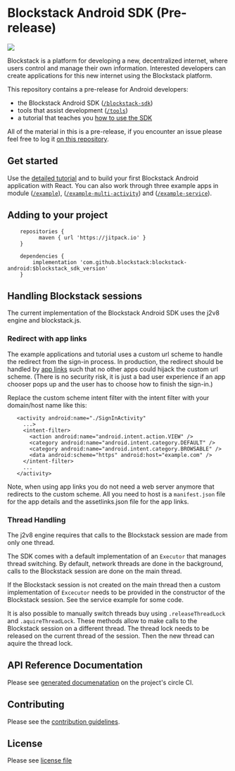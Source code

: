 # Blockstack Android SDK (Pre-release)

[![](https://jitpack.io/v/blockstack/blockstack-android.svg)](https://jitpack.io/#blockstack/blockstack-android)

Blockstack is a platform for developing a new, decentralized internet, where
users control and manage their own information. Interested developers can create
applications for this new internet using the Blockstack platform.

This repository contains a pre-release for Android developers:

- the Blockstack Android SDK ([`/blockstack-sdk`](blockstack-sdk/))
- tools that assist development ([`/tools`](tools/))
- a tutorial that teaches you [how to use the SDK](docs/tutorial.md)


All of the material in this is a pre-release, if you encounter an issue please
feel free to log it [on this
repository](https://github.com/blockstack/blockstack-android/issues).

## Get started

Use the [detailed tutorial](docs/tutorial.md) and to build your first Blockstack
Android application with React. You can also work through three example apps in
module ([`/example`](examples/)),
([`/example-multi-activity`](example-multi-activity/)) and ([`/example-service`](example-service/)).

## Adding to your project
```
    repositories {
          maven { url 'https://jitpack.io' }
    }

    dependencies {
        implementation 'com.github.blockstack:blockstack-android:$blockstack_sdk_version'
    }
```

## Handling Blockstack sessions
The current implementation of the Blockstack Android SDK uses the j2v8 engine and blockstack.js. 

### Redirect with app links
The example applications and tutorial uses a custom url scheme to handle the redirect from the sign-in process. In production, the redirect should be handled by [app links](https://developer.android.com/studio/write/app-link-indexing) such that no other apps could hijack the custom url scheme. (There is no security risk, it is just a bad user experience if an app chooser pops up and the user has to choose how to finish the sign-in.)

Replace the custom scheme intent filter with the intent filter with your domain/host name like this:
```
   <activity android:name="./SignInActivity"
     ...>
     <intent-filter>
       <action android:name="android.intent.action.VIEW" />
       <category android:name="android.intent.category.DEFAULT" />
       <category android:name="android.intent.category.BROWSABLE" />
       <data android:scheme="https" android:host="example.com" />
     </intent-filter>
     ...
   </activity>
```           
   
Note, when using app links you do not need a web server anymore that redirects to the custom scheme. 
All you need to host is a `manifest.json` file for the app details and the assetlinks.json file for the app links.

### Thread Handling
The j2v8 engine requires that calls to the Blockstack session are made from only one thread.

The SDK comes with a default implementation of an `Executor` that manages thread switching. 
By default, network threads are done in the background, calls to the Blockstack session are done
on the main thread.

If the Blockstack session is not created on the main thread then a custom implementation of `Excecutor`
needs to be provided in the constructor of the Blockstack session. See the service example for some code.   

It is also possible to manually switch threads buy using `.releaseThreadLock` and `.aquireThreadLock`.
These methods allow to make calls to the Blockstack session on a different thread. The thread lock
needs to be released on the current thread of the session. Then the new thread can aquire the thread lock.

## API Reference Documentation
Please see [generated documenatation](https://124-124568327-gh.circle-artifacts.com/0/javadoc/blockstack-sdk/index.html)
on the project's circle CI.

## Contributing
Please see the [contribution guidelines](CONTRIBUTING.md).

## License
Please see [license file](LICENSE)
